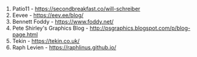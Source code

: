 1. Patio11 - https://secondbreakfast.co/will-schreiber
1. Eevee - https://eev.ee/blog/
1. Bennett Foddy - https://www.foddy.net/
1. Pete Shirley's Graphics Blog - http://psgraphics.blogspot.com/p/blog-page.html
1. Tekin - https://tekin.co.uk/
1. Raph Levien - https://raphlinus.github.io/
